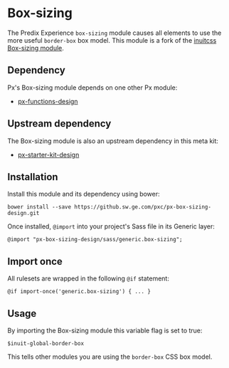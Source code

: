 # Box-sizing

The Predix Experience `box-sizing` module causes all elements to use the more useful `border-box` box model. This module is a fork of the [inuitcss Box-sizing module](https://github.com/inuitcss/generic.box-sizing).

## Dependency

Px's Box-sizing module depends on one other Px module:

* [px-functions-design](https://github.sw.ge.com/pxc/px-functions-design)

## Upstream dependency

The Box-sizing module is also an upstream dependency in this meta kit:

* [px-starter-kit-design](https://github.sw.ge.com/pxc/px-starter-kit-design)

## Installation

Install this module and its dependency using bower:

    bower install --save https://github.sw.ge.com/pxc/px-box-sizing-design.git

Once installed, `@import` into your project's Sass file in its Generic layer:

    @import "px-box-sizing-design/sass/generic.box-sizing";

## Import once

All rulesets are wrapped in the following `@if` statement:

    @if import-once('generic.box-sizing') { ... }

## Usage

By importing the Box-sizing module this variable flag is set to true:

    $inuit-global-border-box

This tells other modules you are using the `border-box` CSS box model.
